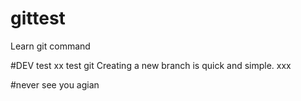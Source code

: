 # gittest
Learn git command

#DEV test xx
test git
Creating a new branch is quick and simple.
xxx

#never see you agian

